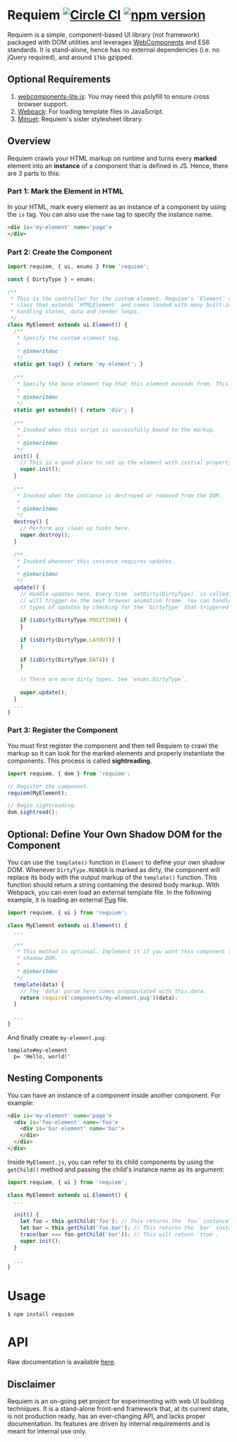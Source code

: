 # Requiem [![Circle CI](https://circleci.com/gh/andrewscwei/requiem/tree/master.svg?style=svg)](https://circleci.com/gh/andrewscwei/requiem/tree/master) [![npm version](https://badge.fury.io/js/requiem.svg)](https://badge.fury.io/js/requiem)

Requiem is a simple, component-based UI library (not framework) packaged with DOM utilities and leverages [WebComponents](http://webcomponents.org/) and ES6 standards. It is stand-alone, hence has no external dependencies (i.e. no jQuery required), and around `17kb` gzipped.

## Optional Requirements

1. [webcomponents-lite.js](http://webcomponents.org/polyfills/): You may need this polyfill to ensure cross browser support.
2. [Webpack](https://webpack.js.org/): For loading template files in JavaScript.
3. [Minuet](https://github.com/andrewscwei/minuet): Requiem's sister stylesheet library.

## Overview

Requiem crawls your HTML markup on runtime and turns every **marked** element into an **instance** of a component that is defined in JS. Hence, there are 3 parts to this:

### Part 1: Mark the Element in HTML

In your HTML, mark every element as an instance of a component by using the `is` tag. You can also use the `name` tag to specify the instance name.

```html
<div is='my-element' name='page'>
</div>
```

### Part 2: Create the Component

```js
import requiem, { ui, enums } from 'requiem';

const { DirtyType } = enums;

/**
 * This is the controller for the custom element. Requiem's `Element` class is an abstract 
 * class that extends `HTMLElement` and comes loaded with many built-in features, such as
 * handling states, data and render loops.
 */
class MyElement extends ui.Element() {
  /**
   * Specify the custom element tag.
   *
   * @inheritdoc 
   */
  static get tag() { return 'my-element'; }
  
  /**
   * Specify the base element tag that this element extends from. This defaults to `div`.
   *
   * @inheritdoc 
   */
  static get extends() { return 'div'; }
  
  /**
   * Invoked when this script is successfully bound to the markup.
   *
   * @inheritdoc
   */
  init() {
    // This is a good place to set up the element with initial properties.
    super.init();
  }
  
  /**
   * Invoked when the instance is destroyed or removed from the DOM.
   *
   * @inheritdoc
   */
  destroy() {
    // Perform any clean up tasks here.
    super.destroy();
  }
  
  /**
   * Invoked whenever this instance requires updates.
   *
   * @inheritdoc
   */
  update() {
    // Handle updates here. Every time `setDirty(DirtyType)` is called, this method
    // will trigger on the next browser animation frame. You can handle different
    // types of updates by checking for the `DirtyType` that triggered the update.
    
    if (isDirty(DirtyType.POSITION)) {  
    }
    
    if (isDirty(DirtyType.LAYOUT)) {
    }
    
    if (isDirty(DirtyType.DATA)) {
    }
    
    // There are more dirty types. See `enums.DirtyType`.
    
    super.update();
  }
  ...
}
```

### Part 3: Register the Component

You must first register the component and then tell Requiem to crawl the markup so it can look for the marked elements and properly instantiate the components. This process is called **sightreading**.

```js
import requiem, { dom } from 'requiem';

// Register the component.
requiem(MyElement);

// Begin sightreading.
dom.sightread();
```

## Optional: Define Your Own Shadow DOM for the Component

You can use the `template()` function in `Element` to define your own shadow DOM. Whenever `DirtyType.RENDER` is marked as dirty, the component will replace its body with the output markup of the `template()` function. This function should return a string containing the desired body markup. With Webpack, you can even load an external template file. In the following example, it is loading an external [Pug](https://pugjs.org/api/getting-started.html) file.

```js
import requiem, { ui } from 'requiem';

class MyElement extends ui.Element() {
  ...
  
  /**
   * This method is optional. Implement it if you want this component to manage its own 
   * shadow DOM.
   *
   * @inheritdoc 
   */
  template(data) {
    // The 'data' param here comes prepopulated with this.data.
    return require('components/my-element.pug')(data);
  }
  
  ...
}
```

And finally create `my-element.pug`:

```pug
template#my-element
  p= 'Hello, world!'
```

## Nesting Components

You can have an instance of a component inside another component. For example:

```html
<div is='my-element' name='page'>
  <div is='foo-element' name='foo'>
    <div is='bar-element' name='bar'>
    </div>
  </div>
</div>
```

Inside `MyElement.js`, you can refer to its child components by using the `getChild()` method and passing the child's instance name as its argument:

```js
import requiem, { ui } from 'requiem';

class MyElement extends ui.Element() {
  ...
  
  init() {
    let foo = this.getChild('foo'); // This returns the `foo` instance of `FooElement`
    let bar = this.getChild('foo.bar'); // This returns the `bar` instance of `BarElement`
    trace(bar === foo.getChild('bar')); // This will return `true`.
    super.init();
  }
  
  ...
}
```

# Usage

```
$ npm install requiem
```

# API

Raw documentation is available [here](http://andrewscwei.github.io/requiem).

## Disclaimer

Requiem is an on-going pet project for experimenting with web UI building techniques. It is a stand-alone front-end framework that, at its current state, is not production ready, has an ever-changing API, and lacks proper documentation. Its features are driven by internal requirements and is meant for internal use only.
